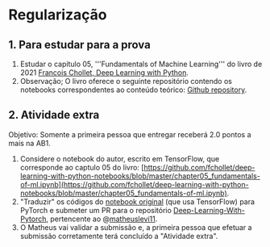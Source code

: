 # Regularização

## 1. Para estudar para a prova
1. Estudar o capítulo 05, '''Fundamentals of Machine Learning''' do livro de 2021 [Francois Chollet, Deep Learning with Python](https://www.amazon.com.br/Learning-Python-Second-Fran%C3%A7ois-Chollet/dp/1617296864/ref=sr_1_1?__mk_pt_BR=%C3%85M%C3%85%C5%BD%C3%95%C3%91&crid=1O15OQOEDCB4L&dib=eyJ2IjoiMSJ9.Dq96rZ3IJu-Vyh0XwN6VAdMbEzrxaSDCXvZChRFqY10wtrQ0iAGGft0UxRhHivS-oUaqtFy-HRBmxa0EbfgfE5z7IN3-TWCaTTx6KUCpDpqyrzfi20YfSy6wK45xrv_iZrIwo1_VB2P8I5Uus8RNmOAnsDGLo9jPQxp0fAD6CAHRQBFvSixx76rBWvObxjhy-w_w9xKel8btTQ27i-rscYlHDSWLmvZE7tnzuO69BSc.AgzbJhgqdlaj83-PwaOQvdD50w9Ow09jTJfiRBaJiv4&dib_tag=se&keywords=deep+learning+with+python+2021&qid=1743679811&s=books&sprefix=deep+learning+with+python+202%2Cstripbooks%2C155&sr=1-1&ufe=app_do%3Aamzn1.fos.6121c6c4-c969-43ae-92f7-cc248fc6181d).
1. Observação; O livro oferece o seguinte repositório contendo os notebooks correspondentes ao conteúdo teórico: [Github repository](https://github.com/fchollet/deep-learning-with-python-notebooks).

## 2. Atividade extra
Objetivo: Somente a primeira pessoa que entregar receberá 2.0 pontos a mais na AB1.
1. Considere o notebook do autor, escrito em TensorFlow, que corresponde ao captulo 05 do livro: [https://github.com/fchollet/deep-learning-with-python-notebooks/blob/master/chapter05_fundamentals-of-ml.ipynb](https://github.com/fchollet/deep-learning-with-python-notebooks/blob/master/chapter05_fundamentals-of-ml.ipynb).
1. "Traduzir" os códigos do [notebook original](https://github.com/fchollet/deep-learning-with-python-notebooks/blob/master/chapter05_fundamentals-of-ml.ipynb) (que usa TensorFlow) para PyTorch e submeter um PR para o repositório [Deep-Learning-With-Pytorch](https://github.com/matheuslevi11/Deep-Learning-With-Pytorch), pertencente ao @[matheuslevi11](https://github.com/matheuslevi11).
1. O Matheus vai validar a submissão e, a primeira pessoa que efetuar a submissão corretamente terá concluído a "Atividade extra".